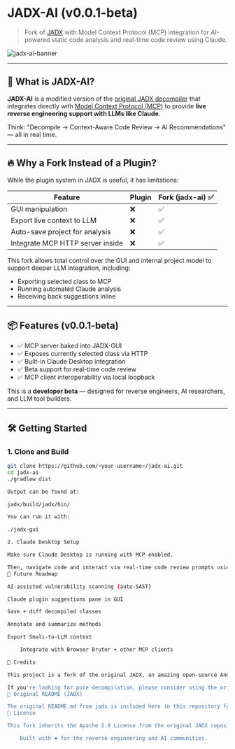 # JADX-AI (v0.0.1-beta)

> Fork of [JADX](https://github.com/skylot/jadx) with Model Context Protocol (MCP) integration for AI-powered static code analysis and real-time code review using Claude.

![jadx-ai-banner](docs/assets/jadx-ai-banner.png)

---

## 🚀 What is JADX-AI?

**JADX-AI** is a modified version of the [original JADX decompiler](https://github.com/skylot/jadx) that integrates directly with [Model Context Protocol (MCP)](https://github.com/anthropic/mcp) to provide **live reverse engineering support with LLMs like Claude**.

Think: "Decompile → Context-Aware Code Review → AI Recommendations" — all in real time.

---

## 🔥 Why a Fork Instead of a Plugin?

While the plugin system in JADX is useful, it has limitations:

| Feature                           | Plugin | Fork (jadx-ai) ✅ |
|----------------------------------|--------|-------------------|
| GUI manipulation                 | ❌     | ✅                |
| Export live context to LLM       | ❌     | ✅                |
| Auto-save project for analysis   | ❌     | ✅                |
| Integrate MCP HTTP server inside | ❌     | ✅                |

This fork allows total control over the GUI and internal project model to support deeper LLM integration, including:

- Exporting selected class to MCP
- Running automated Claude analysis
- Receiving back suggestions inline

---

## 📦 Features (v0.0.1-beta)

- ✅ MCP server baked into JADX-GUI
- ✅ Exposes currently selected class via HTTP
- ✅ Built-in Claude Desktop integration
- ✅ Beta support for real-time code review
- ✅ MCP client interoperability via local loopback

This is a **developer beta** — designed for reverse engineers, AI researchers, and LLM tool builders.

---

## 🛠️ Getting Started

### 1. Clone and Build

```bash
git clone https://github.com/<your-username>/jadx-ai.git
cd jadx-ai
./gradlew dist

Output can be found at:

jadx/build/jadx/bin/

You can run it with:

./jadx-gui

2. Claude Desktop Setup

Make sure Claude Desktop is running with MCP enabled.

Then, navigate code and interact via real-time code review prompts using the built-in integration.
🧠 Future Roadmap

AI-assisted vulnerability scanning (auto-SAST)

Claude plugin suggestions pane in GUI

Save + diff decompiled classes

Annotate and summarize methods

Export Smali-to-LLM context

    Integrate with Browser Bruter + other MCP clients

🙏 Credits

This project is a fork of the original JADX, an amazing open-source Android decompiler created and maintained by @skylot. All core decompilation logic belongs to them. We extend it with AI capabilities.

If you're looking for pure decompilation, please consider using the original repo.
📎 Original README (JADX)

The original README.md from jadx is included here in this repository for reference and credit.
🧪 License

This fork inherits the Apache 2.0 License from the original JADX repository.

    Built with ❤️ for the reverse engineering and AI communities.
